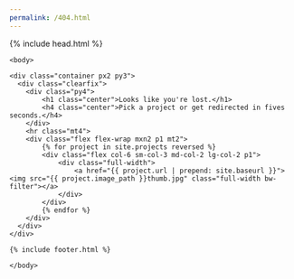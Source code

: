 ```yaml
---
permalink: /404.html
---
```


<html>

  {% include head.html %}

    <body>

    <div class="container px2 py3">
      <div class="clearfix">
        <div class="py4">
            <h1 class="center">Looks like you're lost.</h1>
            <h4 class="center">Pick a project or get redirected in fives seconds.</h4>
        </div>
        <hr class="mt4">
        <div class="flex flex-wrap mxn2 p1 mt2">
            {% for project in site.projects reversed %}
            <div class="flex col-6 sm-col-3 md-col-2 lg-col-2 p1">
                <div class="full-width">
                    <a href="{{ project.url | prepend: site.baseurl }}"><img src="{{ project.image_path }}thumb.jpg" class="full-width bw-filter"></a>
                </div>
            </div>
            {% endfor %}
        </div>
      </div>
    </div>

    {% include footer.html %}

    </body>
</html>
